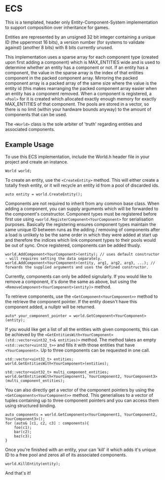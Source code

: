 # ECS

This is a templated, header only Entity-Component-System implementation to support composition over inheritance for games.

Entities are represented by an unsigned 32 bit integer containing a unique ID (the uppermost 16 bits), a version number (for systems to validate against) (another 8 bits)
with 8 bits currently unused.

This implementation uses a sparse array for each component type (created upon first adding a component) which is MAX_ENTITIES wide and is used to determine whether an entity has a component or not. If an entity has a component, the value in the sparse array is the index of that entities component in the packed component array. Mirroring the packed component array is a packed array of the same size where the value is the entity id (this makes rearranging the packed component array easier when an entity has a component removed. When a component is registered, a `<Pool>` for it is created which allocated exactly enough memory for exactly MAX_ENTITIES of that component. The pools are stored in a vector, so there is no limit (within your hardware bounds anyway) to the amount of components that can be used. 

The `<World>` class is the sole arbiter of 'truth' regarding entities and associated components.

## Example Usage

To use this ECS implementation, include the World.h header file in your project and create an instance.

    World world;

To create an entity, use the `<CreateEntity>` method. This will either create a totally fresh entity, or it will recycle an entity id from a pool of discarded ids.

    auto entity = world.CreateEntity();
    
Components are not required to inherit from any common base class. When adding a component, you can supply arguments which will be forwarded to the component's constructor. Component types must be registered before first use using `<world.RegisterComponent<YourComponent>` for serialisation purposes. Basically the registering ensures component types maintain the same unique ID between runs as the adding / removing of components after a load is unlikely to be the same order in which they were added at start up and therefore the indices which link component types to their pools would be out of sync. Once registered, components can be added thusly.

    world.AddComponent<YourComponent>(entity); // uses default constructor - will requires setting the data separately.
    world.AddComponent<YourComponent>(entity, arg1, arg2, arg3, ...); // forwards the supplied arguments and uses the defined constructor.

Currently, components can only be added signularly. If you would like to remove a component, it's done the same as above, but using the `<RemoveComponent<YourComponent>(entity)>`
method.

To retrieve components, use the `<GetComponent<YourComponent>>` method to the retrieve the component pointer. If the entity doesn't have this component added, a nullptr will 
be returned.

    auto* your_component_pointer = world.GetComponent<YourComponent>(entity);
   
If you would like get a list of all the entities with given components, this can be achieved by the `<GetEntitiesWith<YourComponent>(std::vector<uint32_t>& entities)>` method. The method takes an empty `<std::vector<uint32_t>>` and fills it with those entities that have `<YourComponent>`. Up to three components can be requested in one call.

    std::vector<uint32_t> entities;
    world.GetEntitiesWith<YourComponent>(entities);

    std::vector<uint32_t> multi_component_entities;
    world.GetEntitiesWith<YourComponent1, YourComponent2, YourComponent3>(multi_component_entities);
    
You can also directly get a vector of the component pointers by using the `<GetComponents<YourComponent>>` method. This generialises to a vector of tuples containing up to three component pointers and you can access them using structured binding.

    auto components = world.GetComponents<YourComponent1, YourComponent2, YourComponent3>();
    for (auto& [c1, c2, c3] : components){
        foo(c1);
        bar(c2);
        baz(c3);
    }
    
Once you're finished with an entity, your can 'kill' it which adds it's unique ID to a free pool and zeros all of its associated components.
 
    world.KillEntity(entity);
 
 And that's it!
 
